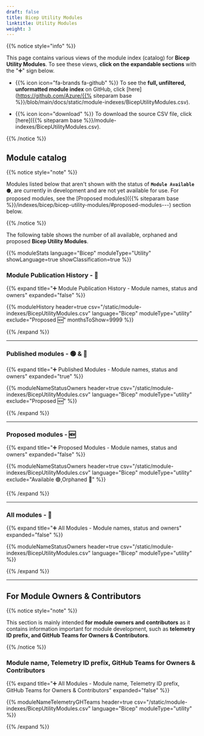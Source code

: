 ```yaml
---
draft: false
title: Bicep Utility Modules
linktitle: Utility Modules
weight: 3
---
```


{{% notice style="info" %}}

This page contains various views of the module index (catalog) for **Bicep Utility Modules**. To see these views, **click on the expandable sections** with the "➕" sign below.

- {{% icon icon="fa-brands fa-github" %}} To see the **full, unfiltered, unformatted module index** on GitHub, click [here](https://github.com/Azure/{{% siteparam base %}}/blob/main/docs/static/module-indexes/BicepUtilityModules.csv).

- {{% icon icon="download" %}} To download the source CSV file, click [here]({{% siteparam base %}}/module-indexes/BicepUtilityModules.csv).

{{% /notice %}}

## Module catalog

{{% notice style="note" %}}

Modules listed below that aren't shown with the status of **`Module Available 🟢`**, are currently in development and are not yet available for use. For proposed modules, see the [Proposed modules]({{% siteparam base %}}/indexes/bicep/bicep-utility-modules/#proposed-modules---) section below.

{{% /notice %}}

The following table shows the number of all available, orphaned and proposed **Bicep Utility Modules**.

{{% moduleStats language="Bicep" moduleType="Utility" showLanguage=true showClassification=true %}}

### Module Publication History - 📅

{{% expand title="➕ Module Publication History - Module names, status and owners" expanded="false" %}}

{{% moduleHistory header=true csv="/static/module-indexes/BicepUtilityModules.csv" language="Bicep" moduleType="utility" exclude="Proposed :new:" monthsToShow=9999 %}}

{{% /expand %}}

---

### Published modules - 🟢 & 👀

{{% expand title="➕ Published Modules - Module names, status and owners" expanded="true" %}}

{{% moduleNameStatusOwners header=true csv="/static/module-indexes/BicepUtilityModules.csv" language="Bicep" moduleType="utility" exclude="Proposed :new:" %}}

{{% /expand %}}

---

### Proposed modules - 🆕

{{% expand title="➕ Proposed Modules - Module names, status and owners" expanded="false" %}}

{{% moduleNameStatusOwners header=true csv="/static/module-indexes/BicepUtilityModules.csv" language="Bicep" moduleType="utility" exclude="Available :green_circle:,Orphaned :eyes:" %}}

{{% /expand %}}

---

### All modules - 📇

{{% expand title="➕ All Modules - Module names, status and owners" expanded="false" %}}

{{% moduleNameStatusOwners header=true csv="/static/module-indexes/BicepUtilityModules.csv" language="Bicep" moduleType="utility" %}}

{{% /expand %}}

---

## For Module Owners & Contributors

{{% notice style="note" %}}

This section is mainly intended **for module owners and contributors** as it contains information important for module development, such as **telemetry ID prefix, and GitHub Teams for Owners & Contributors**.

{{% /notice %}}

### Module name, Telemetry ID prefix, GitHub Teams for Owners & Contributors

{{% expand title="➕ All Modules - Module name, Telemetry ID prefix, GitHub Teams for Owners & Contributors" expanded="false" %}}

{{% moduleNameTelemetryGHTeams header=true csv="/static/module-indexes/BicepUtilityModules.csv" language="Bicep" moduleType="utility" %}}

{{% /expand %}}
